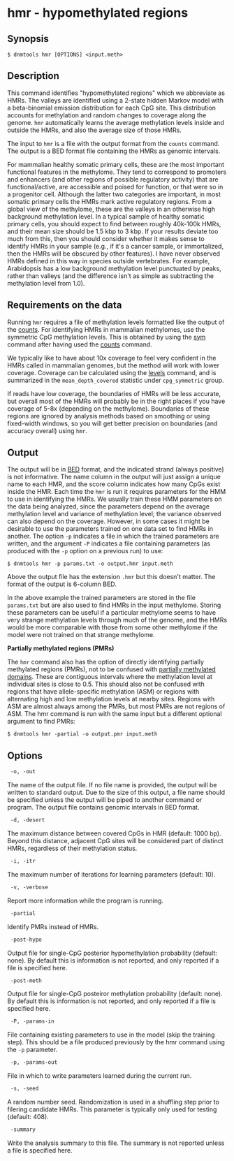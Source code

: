 # hmr - hypomethylated regions

## Synopsis
```console
$ dnmtools hmr [OPTIONS] <input.meth>
```

## Description
This command identifies "hypomethylated regions" which we abbreviate
as HMRs. The valleys are identified using a 2-state hidden Markov
model with a beta-binomial emission distribution for each CpG
site. This distribution accounts for methylation and random changes to
coverage along the genome. `hmr` automatically learns the average
methylation levels inside and outside the HMRs, and also the average
size of those HMRs.

The input to `hmr` is a file with the output format from the `counts`
command. The output is a BED format file containing the HMRs as
genomic intervals.

For mammalian healthy somatic primary cells, these are the most
important functional features in the methylome. They tend to
correspond to promoters and enhancers (and other regions of possible
regulatory activity) that are functional/active, are accessible and
poised for function, or that were so in a progenitor cell. Although
the latter two categories are important, in most somatic primary cells
the HMRs mark active regulatory regions. From a global view of the
methylome, these are the valleys in an otherwise high background
methylation level. In a typical sample of healthy somatic primary
cells, you should expect to find between roughly 40k-100k HMRs, and
their mean size should be 1.5 kbp to 3 kbp. If your results deviate
too much from this, then you should consider whether it makes sense to
identify HMRs in your sample (e.g., if it's a cancer sample, or
immortalized, then the HMRs will be obscured by other features). I
have never observed HMRs defined in this way in species outside
vertebrates. For example, Arabidopsis has a low background methylation
level punctuated by peaks, rather than valleys (and the difference
isn't as simple as subtracting the methylation level from 1.0).

## Requirements on the data

Running `hmr` requires a file of methylation levels formatted like the
output of the [counts](../counts). For identifying HMRs in mammalian
methylomes, use the symmetric CpG methylation levels. This is obtained
by using the [sym](../sym) command after having used the
[counts](../counts) command.

We typically like to have about 10x coverage to feel very confident in
the HMRs called in mammalian genomes, but the method will work with
lower coverage. Coverage can be calculated using the
[levels](../levels) command, and is summarized in the
`mean_depth_covered` statistic under `cpg_symmetric` group.

If reads have low coverage, the boundaries of HMRs will be less
accurate, but overall most of the HMRs will probably be in the right
places if you have coverage of 5-8x (depending on the methylome).
Boundaries of these regions are ignored by analysis methods based on
smoothing or using fixed-width windows, so you will get better
precision on boundaries (and accuracy overall) using `hmr`.

## Output

The output will be in
[BED](https://en.wikipedia.org/wiki/BED_(file_format)) format, and the
indicated strand (always positive) is not informative. The name column
in the output will just assign a unique name to each HMR, and the
score column indicates how many CpGs exist inside the HMR. Each time
the `hmr` is run it requires parameters for the HMM to use in
identifying the HMRs. We usually train these HMM parameters on the
data being analyzed, since the parameters depend on the average
methylation level and variance of methylation level; the variance
observed can also depend on the coverage. However, in some cases it
might be desirable to use the parameters trained on one data set to
find HMRs in another. The option `-p` indicates a file in which the
trained parameters are written, and the argument `-P` indicates a file
containing parameters (as produced with the `-p` option on a previous
run) to use:
```console
$ dnmtools hmr -p params.txt -o output.hmr input.meth
```
Above the output file has the extension `.hmr` but this doesn't
matter. The format of the output is 6-column BED.

In the above example the trained parameters are stored in the file
`params.txt` but are also used to find HMRs in the input
methylome. Storing these parameters can be useful if a particular
methylome seems to have very strange methylation levels through much
of the genome, and the HMRs would be more comparable with those from
some other methylome if the model were not trained on that strange
methylome.

**Partially methylated regions (PMRs)**

The `hmr` command also has the option of directly identifying partially
methylated regions (PMRs), not to be confused with [partially
methylated domains](../pmd).  These are contiguous intervals
where the methylation level at individual sites is close to 0.5.  This
should also not be confused with regions that have allele-specific
methylation (ASM) or regions with alternating high and low methylation
levels at nearby sites.  Regions with ASM are almost always among the
PMRs, but most PMRs are not regions of ASM. The hmr command is run
with the same input but a different optional argument to find PMRs:
```console
$ dnmtools hmr -partial -o output.pmr input.meth
```

## Options

```txt
 -o, -out
```
The name of the output file. If no file name is provided, the output
will be written to standard output. Due to the size of this output, a
file name should be specified unless the output will be piped to
another command or program. The output file contains genomic intervals
in BED format.

```txt
 -d, -desert
```
The maximum distance between covered CpGs in HMR (default: 1000
bp). Beyond this distance, adjacent CpG sites will be considered part
of distinct HMRs, regardless of their methylation status.

```txt
 -i, -itr
```
The maximum number of iterations for learning parameters (default:
10).

```txt
 -v, -verbose
```
Report more information while the program is running.

```txt
 -partial
```
Identify PMRs instead of HMRs.

```txt
 -post-hypo
```
Output file for single-CpG posterior hypomethylation probability
(default: none). By default this is information is not reported, and
only reported if a file is specified here.

```txt
 -post-meth
```
Output file for single-CpG posteiror methylation probability (default:
none). By default this is information is not reported, and only
reported if a file is specified here.

```txt
 -P, -params-in
```
File containing existing parameters to use in the model (skip the
training step). This should be a file produced previously by the
hmr command using the `-p` parameter.

```txt
 -p, -params-out
```
File in which to write parameters learned during the current run.

```txt
 -s, -seed
```
A random number seed. Randomization is used in a shuffling step prior
to filering candidate HMRs. This parameter is typically only used for
testing (default: 408).

```txt
 -summary
```
Write the analysis summary to this file. The summary is not
reported unless a file is specified here.
